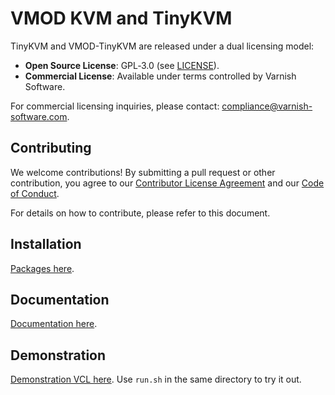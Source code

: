 # VMOD KVM and TinyKVM

TinyKVM and VMOD-TinyKVM are released under a dual licensing model:

- **Open Source License**: GPL‑3.0 (see [LICENSE](LICENSE)).
- **Commercial License**: Available under terms controlled by Varnish Software.

For commercial licensing inquiries, please contact:
compliance@varnish-software.com.

## Contributing

We welcome contributions! By submitting a pull request or other contribution,
you agree to our [Contributor License Agreement](CONTRIBUTOR_LICENSE_AGREEMENT.md)
and our [Code of Conduct](CODE_OF_CONDUCT.md).

For details on how to contribute, please refer to this document.

## Installation

[Packages here](https://github.com/varnish/libvmod-tinykvm/releases/download/v0.1/artifacts.zip).

## Documentation

[Documentation here](https://sandbox.varnish-software.com/docs).


## Demonstration

[Demonstration VCL here](/demo/tinykvm.vcl). Use `run.sh` in the same directory to try it out.
